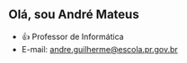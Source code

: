 ## Olá, sou André Mateus 
- :+1: Professor de Informática
- E-mail: andre.guilherme@escola.pr.gov.br


